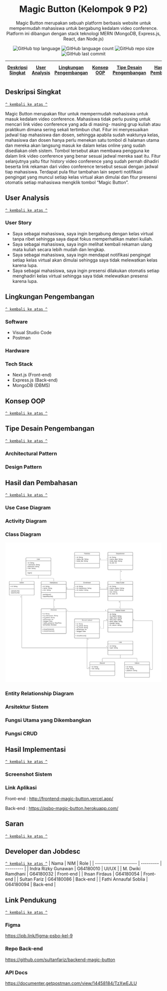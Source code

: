 <h1 align="center">Magic Button (Kelompok 9 P2)</h1>

<p align="center">Magic Button merupakan sebuah platform berbasis website untuk mempermudah mahasiswa untuk bergabung kedalam video conference. Platform ini dibangun dengan stack teknologi MERN (MongoDB, Express.js, React, dan Node.js)</p>

<div align="center">
    <img alt="GitHub top language" src="https://img.shields.io/github/languages/top/ihsanfir/frontend-magic-button?style=for-the-badge">
    <img alt="GitHub language count" src="https://img.shields.io/github/languages/count/ihsanfir/frontend-magic-button?style=for-the-badge">
    <img alt="GitHub repo size" src="https://img.shields.io/github/repo-size/ihsanfir/frontend-magic-button?style=for-the-badge">
    <img alt="GitHub last commit" src="https://img.shields.io/github/last-commit/ihsanfir/frontend-magic-button?style=for-the-badge">
</div>

| [Deskripsi Singkat](#deskripsi-singkat) | [User Analysis](#user-analysis) | [Lingkungan Pengembangan](#lingkungan-pengembangan) | [Konsep OOP](#konsep-oop) | [Tipe Desain Pengembangan](#tipe-desain-pengembangan) | [Hasil dan Pembahasan](#hasil-dan-pembahasan) | [Hasil Implementasi](#hasil-implementasi) | [Developer dan Jobdesc](#developer-dan-jobdesc) | [Saran](#saran) | [Link Pendukung](#link-pendukung) |
| :-------------------------------------: | :-----------------------------: | :-------------------------------------------------: | :-----------------------: | :---------------------------------------------------: | :-------------------------------------------: | :---------------------------------------: | :---------------------------------------------: | --------------- | --------------------------------- |

## Deskripsi Singkat

[`^ kembali ke atas ^`](#)

Magic Button merupakan fitur untuk mempermudah mahasiswa untuk masuk kedalam video conference. Mahasiswa tidak perlu pusing untuk mencari link video conference yang ada di masing- masing grup kuliah atau praktikum dimana sering sekali tertimbun chat. Fitur ini menyesuaikan jadwal tiap mahasiswa dan dosen, sehingga apabila sudah waktunya kelas, mahasiswa dan dosen hanya perlu menekan satu tombol di halaman utama dan mereka akan langsung masuk ke dalam kelas online yang sudah disediakan oleh sistem. Tombol tersebut akan membawa pengguna ke dalam link video conference yang benar sesuai jadwal mereka saat itu. Fitur selanjutnya yaitu fitur history video conference yang sudah pernah dihadiri beserta link rekaman dari video conference tersebut sesuai dengan jadwal tiap mahasiswa. Terdapat pula fitur tambahan lain seperti notifikasi pengingat yang muncul setiap kelas virtual akan dimulai dan fitur presensi otomatis setiap mahasiswa mengklik tombol “Magic Button”.

## User Analysis

[`^ kembali ke atas ^`](#)

### User Story

- Saya sebagai mahasiswa, saya ingin bergabung dengan kelas virtual tanpa ribet sehingga saya dapat fokus memperhatikan materi kuliah.
- Saya sebagai mahasiswa, saya ingin melihat kembali rekaman ulang mata kuliah secara lebih mudah dan lengkap.
- Saya sebagai mahasiswa, saya ingin mendapat notifikasi pengingat setiap kelas virtual akan dimulai sehingga saya tidak melewatkan kelas karena lupa.
- Saya sebagai mahasiswa, saya ingin presensi dilakukan otomatis setiap menghadiri kelas virtual sehingga saya tidak melewatkan presensi karena lupa.

## Lingkungan Pengembangan

[`^ kembali ke atas ^`](#)

### Software

- Visual Studio Code
- Postman

### Hardware

### Tech Stack

- Next.js (Front-end)
- Express.js (Back-end)
- MongoDB (DBMS)

## Konsep OOP

[`^ kembali ke atas ^`](#)

## Tipe Desain Pengembangan

[`^ kembali ke atas ^`](#)

### Architectural Pattern

### Design Pattern

## Hasil dan Pembahasan

[`^ kembali ke atas ^`](#)

### Use Case Diagram

### Activity Diagram

### Class Diagram

![Class Diagram](./public/class_diagram_revisi.png)

### Entity Relationship Diagram

### Arsitektur Sistem

### Fungsi Utama yang Dikembangkan

### Fungsi CRUD

## Hasil Implementasi

[`^ kembali ke atas ^`](#)

### Screenshot Sistem

### Link Aplikasi

Front-end : http://frontend-magic-button.vercel.app/

Back-end : https://psbo-magic-button.herokuapp.com/

## Saran

[`^ kembali ke atas ^`](#)

## Developer dan Jobdesc

[`^ kembali ke atas ^`](#)
| Nama | NIM | Role |
| --------------------- | --------- | --------- |
| Indra Rizky Gunawan | G64180010 | UI/UX |
| M. Dwiki Ramdhani | G64180032 | Front-end |
| Ihsan Firdaus | G64180054 | Front-end |
| Sultan Fariz | G64180086 | Back-end |
| Fathi Annaufal Soblia | G64180094 | Back-end |

## Link Pendukung

[`^ kembali ke atas ^`](#)

### Figma

https://ipb.link/figma-psbo-kel-9

### Repo Back-end

https://github.com/sultanfariz/backend-magic-button

### API Docs

https://documenter.getpostman.com/view/14458184/TzXwEJLU

